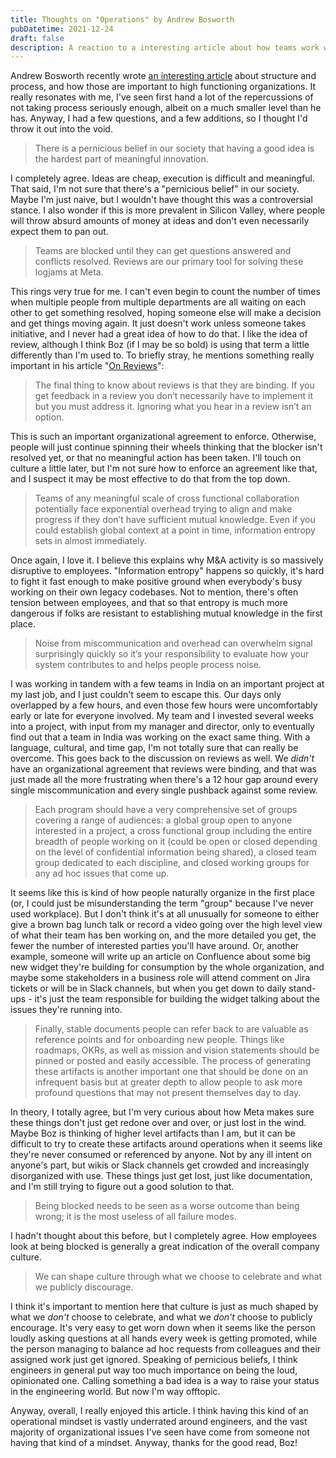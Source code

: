 ```yaml
---
title: Thoughts on "Operations" by Andrew Bosworth
pubDatetime: 2021-12-24
draft: false
description: A reaction to a interesting article about how teams work well together
---
```


Andrew Bosworth recently wrote [an interesting article](https://boz.com/articles/ops) about structure and process, and how those are important to high functioning organizations. It really resonates with me, I've seen first hand a lot of the repercussions of not taking process seriously enough, albeit on a much smaller level than he has. Anyway, I had a few questions, and a few additions, so I thought I'd throw it out into the void.

> There is a pernicious belief in our society that having a good idea is the hardest part of meaningful innovation.

I completely agree. Ideas are cheap, execution is difficult and meaningful. That said, I'm not sure that there's a "pernicious belief" in our society. Maybe I'm just naive, but I wouldn't have thought this was a controversial stance. I also wonder if this is more prevalent in Silicon Valley, where people will throw absurd amounts of money at ideas and don't even necessarily expect them to pan out.

> Teams are blocked until they can get questions answered and conflicts resolved. Reviews are our primary tool for solving these logjams at Meta.

This rings very true for me. I can't even begin to count the number of times when multiple people from multiple departments are all waiting on each other to get something resolved, hoping someone else will make a decision and get things moving again. It just doesn't work unless someone takes initiative, and I never had a great idea of how to do that. I like the idea of review, although I think Boz (if I may be so bold) is using that term a little differently than I'm used to. To briefly stray, he mentions something really important in his article "[On Reviews](https://boz.com/articles/reviews)":

> The final thing to know about reviews is that they are binding. If you get feedback in a review you don’t necessarily have to implement it but you must address it. Ignoring what you hear in a review isn’t an option.

This is such an important organizational agreement to enforce. Otherwise, people will just continue spinning their wheels thinking that the blocker isn't resolved yet, or that no meaningful action has been taken. I'll touch on culture a little later, but I'm not sure how to enforce an agreement like that, and I suspect it may be most effective to do that from the top down.

> Teams of any meaningful scale of cross functional collaboration potentially face exponential overhead trying to align and make progress if they don’t have sufficient mutual knowledge. Even if you could establish global context at a point in time, information entropy sets in almost immediately.

Once again, I love it. I believe this explains why M&A activity is so massively disruptive to employees. "Information entropy" happens so quickly, it's hard to fight it fast enough to make positive ground when everybody's busy working on their own legacy codebases. Not to mention, there's often tension between employees, and that so that entropy is much more dangerous if folks are resistant to establishing mutual knowledge in the first place.

> Noise from miscommunication and overhead can overwhelm signal surprisingly quickly so it’s your responsibility to evaluate how your system contributes to and helps people process noise.

I was working in tandem with a few teams in India on an important project at my last job, and I just couldn't seem to escape this. Our days only overlapped by a few hours, and even those few hours were uncomfortably early or late for everyone involved. My team and I invested several weeks into a project, with input from my manager and director, only to eventually find out that a team in India was working on the exact same thing. With a language, cultural, and time gap, I'm not totally sure that can really be overcome. This goes back to the discussion on reviews as well. We _didn't_ have an organizational agreement that reviews were binding, and that was just made all the more frustrating when there's a 12 hour gap around every single miscommunication and every single pushback against some review.

> Each program should have a very comprehensive set of groups covering a range of audiences: a global group open to anyone interested in a project, a cross functional group including the entire breadth of people working on it (could be open or closed depending on the level of confidential information being shared), a closed team group dedicated to each discipline, and closed working groups for any ad hoc issues that come up.

It seems like this is kind of how people naturally organize in the first place (or, I could just be misunderstanding the term "group" because I've never used workplace).  But I don't think it's at all unusually for someone to either give a brown bag lunch talk or record a video going over the high level view of what their team has ben working on, and the more detailed you get, the fewer the number of interested parties you'll have around. Or, another example, someone will write up an article on Confluence about some big new widget they're building for consumption by the whole organization, and maybe some stakeholders in a business role will attend comment on Jira tickets or will be in Slack channels, but when you get down to daily stand-ups - it's just the team responsible for building the widget talking about the issues they're running into.

> Finally, stable documents people can refer back to are valuable as reference points and for onboarding new people. Things like roadmaps, OKRs, as well as mission and vision statements should be pinned or posted and easily accessible. The process of generating these artifacts is another important one that should be done on an infrequent basis but at greater depth to allow people to ask more profound questions that may not present themselves day to day.

In theory, I totally agree, but I'm very curious about how Meta makes sure these things don't just get redone over and over, or just lost in the wind. Maybe Boz is thinking of higher level artifacts than I am, but it can be difficult to try to create these artifacts around operations when it seems like they're never consumed or referenced by anyone. Not by any ill intent on anyone's part, but wikis or Slack channels get crowded and increasingly disorganized with use. These things just get lost, just like documentation, and I'm still trying to figure out a good solution to that.

> Being blocked needs to be seen as a worse outcome than being wrong; it is the most useless of all failure modes.

I hadn't thought about this before, but I completely agree. How employees look at being blocked is generally a great indication of the overall company culture.

> We can shape culture through what we choose to celebrate and what we publicly discourage.

I think it's important to mention here that culture is just as much shaped by what we _don't_ choose to celebrate, and what we _don't_ choose to publicly encourage. It's very easy to get worn down when it seems like the person loudly asking questions at all hands every week is getting promoted, while the person managing to balance ad hoc requests from colleagues and their assigned work just get ignored. Speaking of pernicious beliefs, I think engineers in general put way too much importance on being the loud, opinionated one. Calling something a bad idea is a way to raise your status in the engineering world. But now I'm way offtopic.

Anyway, overall, I really enjoyed this article. I think having this kind of an operational mindset is vastly underrated around engineers, and the vast majority of organizational issues I've seen have come from someone not having that kind of a mindset. Anyway, thanks for the good read, Boz!